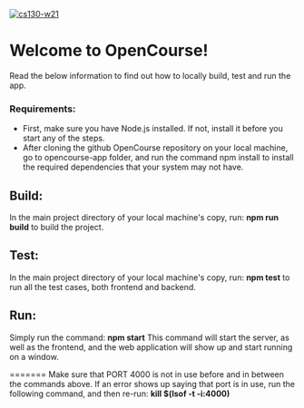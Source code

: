 [![cs130-w21](https://circleci.com/gh/cs130-w21/9.svg?style=svg)](https://app.circleci.com/pipelines/github/cs130-w21/9)

# Welcome to OpenCourse!
Read the below information to find out how to locally build, test and run the app.

### Requirements:

- First, make sure you have Node.js installed. If not, install it before you start any of the steps.
- After cloning the github OpenCourse repository on your local machine, go to opencourse-app folder, and run the command npm install to install the required dependencies that your system may not have.

## Build:

In the main project directory of your local machine's copy, run: 
**npm run build** 
to build the project.

## Test:

In the main project directory of your local machine's copy, run:
**npm test**
to run all the test cases, both frontend and backend.

## Run:

Simply run the command:
**npm start**
This command will start the server, as well as the frontend, and the web application will show up and 
start running on a window.

=======
Make sure that PORT 4000 is not in use before and in between the commands above. If an error shows up saying that port is in use, run the following
command, and then re-run: **kill $(lsof -t -i:4000)**
